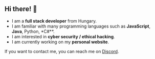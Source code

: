 ## Hi there! 👋

- I am a **full stack developer** from Hungary.
- I am familiar with many programming languages such as **JavaScript**, **Java**, Python, *C#**.
- I am interested in **cyber security / ethical hacking**.
- I am currently working on my **personal website**.

If you want to contact me, you can reach me on [Discord](https://discord.com/users/877778571748331561).
